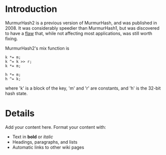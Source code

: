# Introduction #

MurmurHash2 is a previous version of MurmurHash, and was published in 2008. It was considerably speedier than MurmurHash1, but was discovered to have a [flaw](MurmurHash2Flaw.md) that, while not affecting most applications, was still worth fixing.

MurmurHash2's mix function is

```
k *= m;
k ^= k >> r;
k *= m;

h *= m;
h ^= k;
```

where 'k' is a block of the key, 'm' and 'r' are constants, and 'h' is the 32-bit hash state.


# Details #

Add your content here.  Format your content with:
  * Text in **bold** or _italic_
  * Headings, paragraphs, and lists
  * Automatic links to other wiki pages